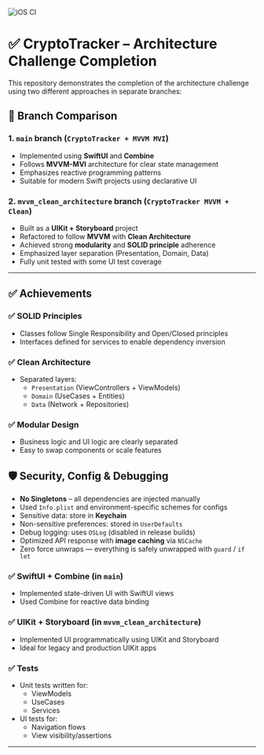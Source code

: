 ![iOS CI](https://github.com/scubess/CryptoTracker/actions/workflows/ios-tests.yml/badge.svg)

# ✅ CryptoTracker – Architecture Challenge Completion

This repository demonstrates the completion of the architecture challenge using two different approaches in separate branches:

## 🔀 Branch Comparison

### 1. `main` branch (`CryptoTracker + MVVM MVI`)

- Implemented using **SwiftUI** and **Combine**
- Follows **MVVM-MVI** architecture for clear state management
- Emphasizes reactive programming patterns
- Suitable for modern Swift projects using declarative UI

### 2. `mvvm_clean_architecture` branch (`CryptoTracker MVVM + Clean`)

- Built as a **UIKit + Storyboard** project
- Refactored to follow **MVVM** with **Clean Architecture**
- Achieved strong **modularity** and **SOLID principle** adherence
- Emphasized layer separation (Presentation, Domain, Data)
- Fully unit tested with some UI test coverage

---

## ✅ Achievements

### ✅ SOLID Principles

- Classes follow Single Responsibility and Open/Closed principles
- Interfaces defined for services to enable dependency inversion

### ✅ Clean Architecture

- Separated layers:
  - `Presentation` (ViewControllers + ViewModels)
  - `Domain` (UseCases + Entities)
  - `Data` (Network + Repositories)

### ✅ Modular Design

- Business logic and UI logic are clearly separated
- Easy to swap components or scale features

## 🛡 Security, Config & Debugging

- **No Singletons** – all dependencies are injected manually
- Used `Info.plist` and environment-specific schemes for configs
- Sensitive data: store in **Keychain**
- Non-sensitive preferences: stored in `UserDefaults`
- Debug logging: uses `OSLog` (disabled in release builds)
- Optimized API response with **image caching** via `NSCache`
- Zero force unwraps — everything is safely unwrapped with `guard` / `if let`

### ✅ SwiftUI + Combine (in `main`)

- Implemented state-driven UI with SwiftUI views
- Used Combine for reactive data binding

### ✅ UIKit + Storyboard (in `mvvm_clean_architecture`)

- Implemented UI programmatically using UIKit and Storyboard
- Ideal for legacy and production UIKit apps

### ✅ Tests

- Unit tests written for:
  - ViewModels
  - UseCases
  - Services
- UI tests for:
  - Navigation flows
  - View visibility/assertions

---

